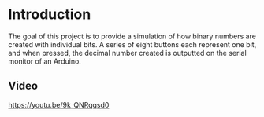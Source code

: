 # Introduction

The goal of this project is to provide a simulation of how binary numbers are created with individual bits. A series of eight buttons each represent one bit, and when pressed, the decimal number created is outputted on the serial monitor of an Arduino.

## Video

https://youtu.be/9k_QNRqqsd0
